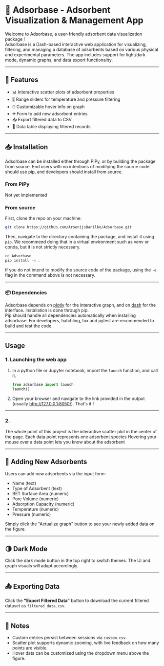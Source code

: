# 🧪 Adsorbase - Adsorbent Visualization & Management App

Welcome to Adsorbase, a user-friendly adsorbent data visualization package !  
Adsorbase is a Dash-based interactive web application for visualizing, filtering, and managing a database of adsorbents based on various physical and experimental parameters. The app includes support for light/dark mode, dynamic graphs, and data export functionality.

---

## 🚀 Features

- 📊 Interactive scatter plots of adsorbent properties
- 🎚️ Range sliders for temperature and pressure filtering
- 🖱️ Customizable hover info on graph
- ➕ Form to add new adsorbent entries
- 📥 Export filtered data to CSV
- 📄 Data table displaying filtered records

---

## 📥 Installation

Adsorbase can be installed either through PiPy, or by building the package from source. End users with no intentions of modifying the source code should use pip, and developers should install from source.

### From PiPy

Not yet implemented

### From source

First, clone the repo on your machine:  

```bash
git clone https://github.com/ArsenijsDanilko/Adsorbase.git
```

Then, navigate to the directory containing the package, and install it using `pip`. We recommend doing that in a virtual environment such as venv or conda, but it is not strictly necessary.
  
```bash
cd Adsorbase
pip install -e .
```
  
If you do not intend to modify the source code of the package, using the `-e` flag in the command above is not necessary.

---

### 📦 Dependencies

Adsorbase depends on [plotly](https://dash.plotly.com/) for the interactive graph, and on [dash](https://plotly.com/dash/) for the interface. Installation is done through pip.  
Pip should handle all dependencies automatically when installing adsorbase. For developers, hatchling, tox and pytest are recommended to build and test the code.

---

## Usage

### 1. Launching the web app

1. In a python file or Jupyter notebook, import the `launch` function, and call it.

    ```python
    from adsorbase import launch
    launch()
    ```

1. Open your browser and navigate to the link provided in the output (usually <http://127.0.0.1:8050/>). That's it !

---

### 2. 

The whole point of this project is the interactive scatter plot in the center of the page. Each data point represents one adsorbent species Hovering your mouse over a data point lets you know about the adsorbent

---

## 🔧 Adding New Adsorbents

Users can add new adsorbents via the input form:

- Name (text)
- Type of Adsorbent (text)
- BET Surface Area (numeric)
- Pore Volume (numeric)
- Adsorption Capacity (numeric)
- Temperature (numeric)
- Pressure (numeric)

Simply click the "Actualize graph" button to see your newly added data on the figure.

---

## 🌗 Dark Mode

Click the dark mode button in the top right to switch themes. The UI and graph visuals will adapt accordingly.

---

## 📤 Exporting Data

Click the **"Export Filtered Data"** button to download the current filtered dataset as `filtered_data.csv`.

---

## 📝 Notes

- Custom entries persist between sessions via `custom.csv`.
- Scatter plot supports dynamic zooming, with live feedback on how many points are visible.
- Hover data can be customized using the dropdown menu above the figure.
